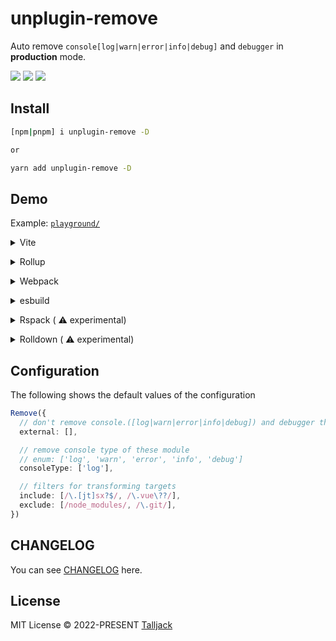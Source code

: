 # unplugin-remove

Auto remove `console[log|warn|error|info|debug]` and `debugger` in **production** mode.

<div>
<img src="https://img.shields.io/npm/dm/unplugin-remove" />
<img src="https://img.shields.io/github/last-commit/Talljack/unplugin-remove
">
<img src="https://codecov.io/gh/Talljack/unplugin-remove/graph/badge.svg?token=KI043GVTMM"/>
</div>


## Install

```bash
[npm|pnpm] i unplugin-remove -D

or

yarn add unplugin-remove -D
```

## Demo

Example: [`playground/`](./playground/)

<details>
<summary>Vite</summary><br>

```ts
// vite.config.ts
import viteRemove from 'unplugin-remove/vite'

export default defineConfig({
  plugins: [
    viteRemove({ /* options */ }),
  ],
})
```

<br></details>

<details>
<summary>Rollup</summary><br>

```ts
// rollup.config.js
import rollupRemove from 'unplugin-remove/rollup'

export default {
  plugins: [
    rollupRemove({ /* options */ }),
  ],
}
```

<br></details>


<details>
<summary>Webpack</summary><br>

```ts
// webpack.config.js
module.exports = {
  /* ... */
  plugins: [
    process.env.MODE === 'production' ? require('unplugin-remove/webpack')({ /* options */ }) : null
  ].filter(Boolean)
}
```

<br></details>

<details>
<summary>esbuild</summary><br>

```ts
// esbuild.config.js
import { build } from 'esbuild'
import esbuildRemove from 'unplugin-remove/esbuild'

build({
  plugins: [esbuildRemove()],
})
```

<br></details>


<details>
<summary>Rspack  (
  <g-emoji class="g-emoji" alias="warning">⚠️</g-emoji>
   experimental)</summary><br>

```ts
// rspack.config.js
const RspackPlugin = require('unplugin-remove/rspack').default;

module.exports = {
  plugins:[
    new rspack.DefinePlugin({
			"process.env.NODE_ENV": JSON.stringify(process.env.NODE_ENV)
		}),
    RspackPlugin(),
  ]
}
```

<br></details>

<details>
<summary>
  Rolldown
  (
  <g-emoji class="g-emoji" alias="warning">⚠️</g-emoji>
   experimental)
</summary>
<br>

```ts
// rolldown.config.js
import { defineConfig } from 'rolldown'
import Rolldown from 'unplugin-remove/rolldown'

export default defineConfig({
  plugins:[
    process.env.MODE === 'production' ? Rolldown() : null,
  ]
})
```

<br></details>


## Configuration

The following shows the default values of the configuration

```ts
Remove({
  // don't remove console.([log|warn|error|info|debug]) and debugger these module
  external: [],

  // remove console type of these module
  // enum: ['log', 'warn', 'error', 'info', 'debug']
  consoleType: ['log'],

  // filters for transforming targets
  include: [/\.[jt]sx?$/, /\.vue\??/],
  exclude: [/node_modules/, /\.git/],
})
```

## CHANGELOG

You can see [CHANGELOG](./CHANGELOG.md) here.

## License

MIT License © 2022-PRESENT [Talljack](https://github.com/talljack)
